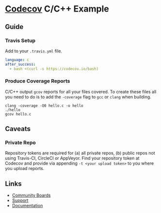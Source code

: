 # [Codecov](https://codecov.io) C/C++ Example

## Guide
### Travis Setup

Add to your `.travis.yml` file.
```yml
language: c
after_success:
  - bash <(curl -s https://codecov.io/bash)
```

### Produce Coverage Reports
C/C++ output `gcov` reports for all your files covered. To create these files all you need to do is to add the `-coverage` flag to `gcc` or `clang` when building.
```
clang -coverage -O0 hello.c -o hello
./hello
gcov hello.c
```

## Caveats
### Private Repo
Repository tokens are required for (a) all private repos, (b) public repos not using Travis-CI, CircleCI or AppVeyor. Find your repository token at Codecov and provide via appending `-t <your upload token>` to you where you upload reports.

## Links
- [Community Boards](https://community.codecov.io)
- [Support](https://codecov.io/support)
- [Documentation](https://docs.codecov.io)
